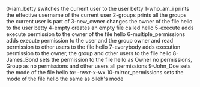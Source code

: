 0-iam_betty switches the current user to the user betty
1-who_am_i prints the effective username of the current user
2-groups prints all the groups the current user is part of
3-new_owner changes the owner of the file hello to the user betty
4-empty creates an empty file called hello
5-execute adds execute permission to the owner of the file hello
6-multiple_permissions adds execute permission to the user and the group owner and read permission to other users to the file hello
7-everybody adds execution permission to the owner, the group and other users to the file hello
8-James_Bond sets the permission to the file hello as Owner no permissions, Group as no permissions and other users all permissions
9-John_Doe sets the mode of the file hello to: -rwxr-x-wx
10-mirror_permissions sets the mode of the file hello the same as olleh's mode

